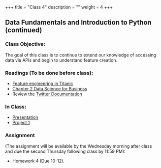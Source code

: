 +++
title = "Class 4"
description = ""
weight = 4
+++

## Data Fundamentals and Introduction to Python (continued)

### Class Objective:

The goal of this class is to continue to extend our knowledge of accessing data via APIs and begin to understand feature creation.

### Readings (To be done before class):
- [Feature engineering in Titanic](https://www.kaggle.com/eryamada/titanic-eda-and-feature-engineering)
- [Chapter 2 Data Science for Business](http://proquestcombo.safaribooksonline.com/book/databases/business-intelligence/9781449374273)
- Review the [Twitter Documentation](https://developer.twitter.com/en/docs)

### In Class:
- [Presentation](https://www.dropbox.com/s/a82gjffnx58updl/04-api-feature.pptx?dl=0)
- [Project 1](/mgmt6560/project1/)

### Assignment
(The assignment will be available by the Wednesday morning after class and due the second Thursday following class by 11:59 PM):
- Homework 4 (Due 10-12).

